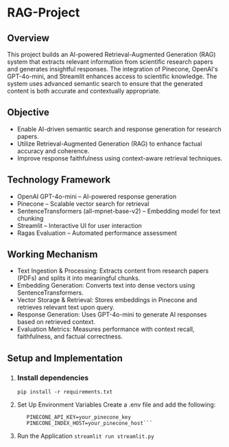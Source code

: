 # RAG-Project

## Overview
This project builds an AI-powered Retrieval-Augmented Generation (RAG) system that extracts relevant information from scientific research papers and generates insightful responses. The integration of Pinecone, OpenAI's GPT-4o-mini, and Streamlit enhances access to scientific knowledge. The system uses advanced semantic search to ensure that the generated content is both accurate and contextually appropriate.

## Objective
- Enable AI-driven semantic search and response generation for research papers.
- Utilize Retrieval-Augmented Generation (RAG) to enhance factual accuracy and coherence.
- Improve response faithfulness using context-aware retrieval techniques.

## Technology Framework
- OpenAI GPT-4o-mini – AI-powered response generation
- Pinecone – Scalable vector search for retrieval
- SentenceTransformers (all-mpnet-base-v2) – Embedding model for text chunking
- Streamlit – Interactive UI for user interaction
- Ragas Evaluation – Automated performance assessment

## Working Mechanism
- Text Ingestion & Processing: Extracts content from research papers (PDFs) and splits it into meaningful chunks.
- Embedding Generation: Converts text into dense vectors using SentenceTransformers.
- Vector Storage & Retrieval: Stores embeddings in Pinecone and retrieves relevant text upon query.
- Response Generation: Uses GPT-4o-mini to generate AI responses based on retrieved context.
- Evaluation Metrics: Measures performance with context recall, faithfulness, and factual correctness.

## Setup and Implementation
1. ### Install dependencies
   ```pip install -r requirements.txt```

2. Set Up Environment Variables
   Create a .env file and add the following:
    ```OPENAI_API_KEY=your_openai_key
       PINECONE_API_KEY=your_pinecone_key
       PINECONE_INDEX_HOST=your_pinecone_host```

3. Run the Application
  ```streamlit run streamlit.py```
